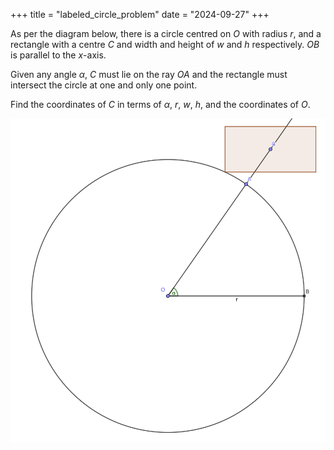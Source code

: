 +++
title = "labeled_circle_problem"
date = "2024-09-27"
+++

As per the diagram below, there is a circle centred on $O$ with radius $r$,
and a rectangle with a centre $C$ and width and height of $w$ and $h$ respectively.
$OB$ is parallel to the $x$-axis.

Given any angle $\alpha$, $C$ must lie on the ray $OA$ and the rectangle must intersect the circle at one and only one point.

Find the coordinates of $C$ in terms of $\alpha$, $r$, $w$, $h$, and the coordinates of $O$.

![Diagram](./diagram.png)

